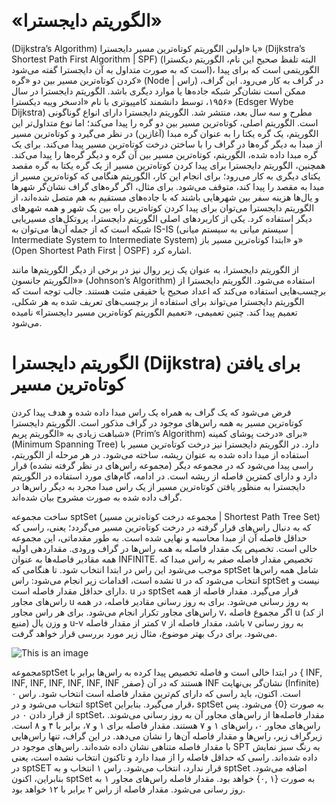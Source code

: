 &#x202b;
# «الگوریتم دایجسترا»

(Dijkstra’s Algorithm) یا «اولین الگوریتم کوتاه‌ترین مسیر دایجسترا» (Dijkstra’s Shortest Path First Algorithm | SPF) (البته تلفظ صحیح این نام، الگوریتم دیکسترا است که به صورت متداول به آن دایجسترا گفته می‌شود)، الگوریتمی است که برای پیدا کردن کوتاه‌ترین مسیر بین دو «گره» (Node | راس) در گراف به کار می‌رود. این گراف، ممکن است نشان‌گر شبکه جاده‌ها یا موارد دیگری باشد. الگوریتم دایجسترا در سال ۱۹۵۶، توسط دانشمند کامپیوتری با نام «ادسخر ویبه دیکسترا» (Edsger Wybe Dijkstra) مطرح و سه سال بعد، منتشر شد. الگوریتم دایجسترا دارای انواع گوناگونی است. الگوریتم اصلی، کوتاه‌ترین مسیر بین دو گره را پیدا می‌کند؛ اما نوع متداول‌تر این الگوریتم، یک گره یکتا را به عنوان گره مبدا (آغازین) در نظر می‌گیرد و کوتاه‌ترین مسیر از مبدا به دیگر گره‌ها در گراف را با ساختن درخت کوتاه‌ترین مسیر پیدا می‌کند.
برای یک گره مبدا داده شده، الگوریتم، کوتاه‌ترین مسیر بین آن گره و دیگر گره‌ها را پیدا می‌کند. همچنین، الگوریتم دایجسترا برای پیدا کردن کوتاه‌ترین مسیر از یک گره یکتا به گره مقصد یکتای دیگری به کار می‌رود؛ برای انجام این کار، الگوریتم هنگامی که کوتاه‌ترین مسیر از مبدا به مقصد را پیدا کند، متوقف می‌شود. برای مثال، اگر گره‌های گراف نشان‌گر شهرها و یال‌ها هزینه سفر بین شهرهایی باشند که با جاده‌های مستقیم به هم متصل شده‌اند، از الگوریتم دایجسترا می‌توان برای پیدا کردن کوتاه‌ترین راه بین یک شهر و همه شهرهای دیگر استفاده کرد. یکی از کاربردهای اصلی الگوریتم دایجسترا، پروتکل‌های مسیریابی شبکه است که از جمله آن‌ها می‌توان به IS-IS (سیستم میانی به سیستم میانی | Intermediate System to Intermediate System) و «ابتدا کوتاه‌ترین مسیر باز» (Open Shortest Path First | OSPF) اشاره کرد.

از الگوریتم دایجسترا، به عنوان یک زیر روال نیز در برخی از دیگر الگوریتم‌ها مانند «الگوریتم جانسون» (Johnson’s Algorithm) استفاده می‌شود. الگوریتم دایجسترا از برچسب‌هایی استفاده می‌کند که اعداد صحیح یا حقیقی مثبت هستند. جالب توجه است که الگوریتم دایجسترا می‌تواند برای استفاده از برچسب‌های تعریف شده به هر شکلی، تعمیم پیدا کند. چنین تعمیمی، «تعمیم الگوریتم کوتاه‌ترین مسیر دایجسترا» نامیده می‌شود.


# الگوریتم دایجسترا (Dijkstra) برای یافتن کوتاه‌ترین مسیر

فرض می‌شود که یک گراف به همراه یک راس مبدا داده شده و هدف پیدا کردن کوتاه‌ترین مسیر به همه راس‌های موجود در گراف مذکور است. الگوریتم دایجسترا شباهت زیادی به «الگوریتم پریم» (Prim’s Algorithm) برای «درخت پوشای کمینه» (Minimum Spanning Tree) دارد. در الگوریتم دایجسترا نیز درخت کوتاه‌ترین مسیر با استفاده از مبدا داده شده به عنوان ریشه، ساخته می‌شود. در هر مرحله از الگوریتم، راسی پیدا می‌شود که در مجموعه دیگر (مجموعه راس‌های در نظر گرفته نشده) قرار دارد و دارای کمترین فاصله از ریشه است. در ادامه، گام‌های مورد استفاده در الگوریتم دایجسترا به منظور یافتن کوتاه‌ترین مسیر از یک راس مبدا مجرد به دیگر راس‌ها در گراف داده شده به صورت مشروح بیان شده‌اند.

ساخت مجموعه sptSet (مجموعه درخت کوتاه‌ترین مسیر | Shortest Path Tree Set) که به دنبال راس‌های قرار گرفته در درخت کوتاه‌ترین مسیر می‌گردد؛ یعنی، راسی که حداقل فاصله آن از مبدا محاسبه و نهایی شده است. به طور مقدماتی، این مجموعه خالی است.
تخصیص یک مقدار فاصله به همه راس‌ها در گراف ورودی. مقداردهی اولیه همه مقادیر فاصله‌ها به عنوان INFINITE. تخصیص مقدار فاصله صفر به راس مبدا که موجب می‌شود این راس در ابتدا انتخاب شود.
تا هنگامی که sptSet شامل همه راس‌ها نشده است، اقدامات زیر انجام می‌شود:
راس u انتخاب می‌شود که در sptSet نیست و دارای حداقل مقدار فاصله است.
u در sptSet قرار می‌گیرد.
مقدار فاصله از همه راس‌های مجاور u به روز رسانی می‌شود. برای به روز رسانی مقادیر فاصله، در همه راس‌های مجاور تکرار انجام می‌شود. برای هر راس مجاور v، اگر مجموع فاصله u (از کد منبع) و وزن یال u-v کمتر از مقدار فاصله v باشد، مقدار فاصله از v به روز رسانی می‌شود.
برای درک بهتر موضوع، مثال زیر مورد بررسی قرار خواهد گرفت.




![This is an image](https://blog.faradars.org/wp-content/webp-express/webp-images/doc-root/wp-content/uploads/2019/07/Dijkstra00.jpg.webp)



مجموعهsptSet در ابتدا خالی است و فاصله تخصیص پیدا کرده به راس‌ها برابر با { INF, INF, INF, INF, INF, INF, INF ,صفر} هستند که در آن INF نشان‌گر بی‌نهایت (Infinite) است. اکنون، باید راسی که دارای کم‌ترین مقدار فاصله است انتخاب شود. راس ۰ انتخاب می‌شود و در sptSet قرار می‌گیرد. بنابراین، sptSet به صورت {0} می‌شود. پس از قرار دادن ۰ در sptSet، مقدار فاصله‌ها از راس‌های مجاور آن به روز رسانی می‌شوند. راس‌های مجاور ۰، راس‌های ۱ و ۷ هستند. مقدار فاصله برای ۱ و ۷، برابر با ۴ و ۸ است. زیرگراف زیر، راس‌ها و مقدار فاصله آن‌ها را نشان می‌دهد. در این گراف، تنها راس‌هایی با مقدار فاصله متناهی نشان داده شده‌اند. راس‌های موجود در SPT به رنگ سبز نمایش داده شده‌اند.
راسی که حداقل فاصله را از مبدا دارد و تاکنون انتخاب نشده است، یعنی در sptSET قرار ندارد، انتخاب می‌شود. راس ۱ انتخاب و به sptSet اضافه می‌شود. بنابراین، اکنون sptSet به صورت {۱ ,۰} خواهد بود. مقدار فاصله راس‌های مجاور ۱ به روز رسانی می‌شود. مقدار فاصله از راس ۲ برابر با ۱۲ خواهد بود.

